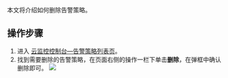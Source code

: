 本文将介绍如何删除告警策略。

## 操作步骤

1. 进入 [云监控控制台—告警策略列表页](https://console.cloud.tencent.com/monitor/alarm2/policy)。
2. 找到需要删除的告警策略，在页面右侧的操作一栏下单击**删除**，在弹框中确认删除即可。
![](https://main.qcloudimg.com/raw/9aa1be03af51283b288e0e1ceb69ff76.png)


